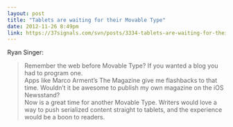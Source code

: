 ```yaml
---
layout: post
title: "Tablets are waiting for their Movable Type"
date: 2012-11-26 8:49pm
link: https://37signals.com/svn/posts/3334-tablets-are-waiting-for-their-movable-type
---
```


Ryan Singer:

> Remember the web before Movable Type? If you wanted a blog you had to program one.  
> Apps like Marco Arment’s The Magazine give me flashbacks to that time. Wouldn’t it be awesome to publish my own magazine on the iOS Newsstand?  
> Now is a great time for another Movable Type. Writers would love a way to push serialized content straight to tablets, and the experience would be a boon to readers.